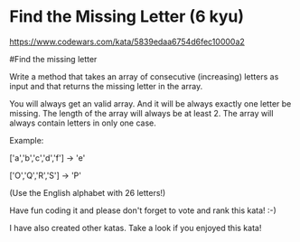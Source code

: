 # Find the Missing Letter (6 kyu)

https://www.codewars.com/kata/5839edaa6754d6fec10000a2

#Find the missing letter

Write a method that takes an array of consecutive (increasing) letters as input and that returns the missing letter in the array.

You will always get an valid array. And it will be always exactly one letter be missing. The length of the array will always be at least 2.
The array will always contain letters in only one case.

Example:

['a','b','c','d','f'] -> 'e'

['O','Q','R','S'] -> 'P'

(Use the English alphabet with 26 letters!)

Have fun coding it and please don't forget to vote and rank this kata! :-)

I have also created other katas. Take a look if you enjoyed this kata!


